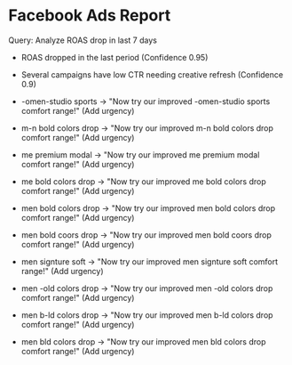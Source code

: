 # Facebook Ads Report

Query: Analyze ROAS drop in last 7 days

- ROAS dropped in the last period (Confidence 0.95)
- Several campaigns have low CTR needing creative refresh (Confidence 0.9)

- -omen-studio sports → "Now try our improved -omen-studio sports comfort range!" (Add urgency)
- m-n bold colors drop → "Now try our improved m-n bold colors drop comfort range!" (Add urgency)
- me   premium  modal → "Now try our improved me   premium  modal comfort range!" (Add urgency)
- me bold colors drop → "Now try our improved me bold colors drop comfort range!" (Add urgency)
- men  bold  colors  drop → "Now try our improved men  bold  colors  drop comfort range!" (Add urgency)
- men  bold  coors  drop → "Now try our improved men  bold  coors  drop comfort range!" (Add urgency)
- men  signture  soft → "Now try our improved men  signture  soft comfort range!" (Add urgency)
- men -old colors drop → "Now try our improved men -old colors drop comfort range!" (Add urgency)
- men b-ld colors drop → "Now try our improved men b-ld colors drop comfort range!" (Add urgency)
- men bld colors drop → "Now try our improved men bld colors drop comfort range!" (Add urgency)